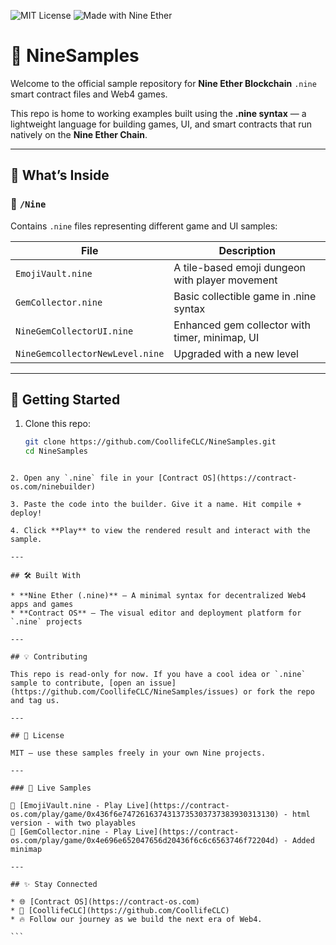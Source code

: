 ![MIT License](https://img.shields.io/badge/license-MIT-green)
![Made with Nine Ether](https://img.shields.io/badge/built%20with-.nine-blueviolet)

# 🧠 NineSamples

Welcome to the official sample repository for **Nine Ether Blockchain** `.nine` smart contract files and Web4 games.

This repo is home to working examples built using the **.nine syntax** — a lightweight language for building games, UI, and smart contracts that run natively on the **Nine Ether Chain**.

---

## 🌟 What’s Inside

### 📁 `/Nine`
Contains `.nine` files representing different game and UI samples:

| File                        | Description                                        |
|-----------------------------|----------------------------------------------------|
| `EmojiVault.nine`          | A tile-based emoji dungeon with player movement   |
| `GemCollector.nine`        | Basic collectible game in .nine syntax            |
| `NineGemCollectorUI.nine` | Enhanced gem collector with timer, minimap, UI    |
| `NineGemcollectorNewLevel.nine` | Upgraded with a new level                    |

---

## 🚀 Getting Started

1. Clone this repo:
   ```bash
   git clone https://github.com/CoollifeCLC/NineSamples.git
   cd NineSamples
````

2. Open any `.nine` file in your [Contract OS](https://contract-os.com/ninebuilder)

3. Paste the code into the builder. Give it a name. Hit compile + deploy!

4. Click **Play** to view the rendered result and interact with the sample.

---

## 🛠 Built With

* **Nine Ether (.nine)** — A minimal syntax for decentralized Web4 apps and games
* **Contract OS** — The visual editor and deployment platform for `.nine` projects

---

## 💡 Contributing

This repo is read-only for now. If you have a cool idea or `.nine` sample to contribute, [open an issue](https://github.com/CoollifeCLC/NineSamples/issues) or fork the repo and tag us.

---

## 📜 License

MIT — use these samples freely in your own Nine projects.

---

### 🚀 Live Samples

🔹 [EmojiVault.nine - Play Live](https://contract-os.com/play/game/0x436f6e7472616374313735303737383930313130) - html version - with two playables
🔹 [GemCollector.nine - Play Live](https://contract-os.com/play/game/0x4e696e652047656d20436f6c6c6563746f72204d) - Added minimap

---

## ✨ Stay Connected

* 🌐 [Contract OS](https://contract-os.com)
* 🧠 [CoollifeCLC](https://github.com/CoollifeCLC)
* 🔥 Follow our journey as we build the next era of Web4.

```
